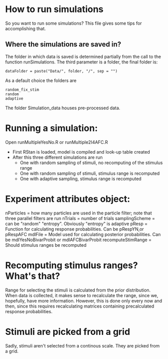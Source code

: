 # How to run simulations

So you want to run some simulations? This file gives some tips for accomplishing that.

## Where the simulations are saved in? 

The folder in which data is saved is determined partially from the call to the 
function runSimulations. The third parameter is a folder, the final folder is:

    dataFolder = paste("Data/", folder, "/", sep = "")
    
As a default choice the folders are

    random_fix_stim
    random
    adaptive

The folder Simulation_data houses pre-processed data.

# Running a simulation:

Open runMultipleYesNo.R or runMultiple2I4AFC.R
- First RStan is loaded, model is compiled and look-up table created
- After this three different simulations are run
  - One with random sampling of stimuli, no recomputing of the stimulus range
  - One with random sampling of stimuli, stimulus range is recomputed
  - One with adaptive sampling, stimulus range is recomputed

# Experiment attributes object:

nParticles     = how many particles are used in the particle filter; note that three parallel filters are run
nTrials        = number of trials
samplingScheme = can be "random" "entropy". Obviously "entropy" is adaptive
pResp          = Function for calculating response probabilities. Can be pRespYN,or pRespAFC
mdlFile        = Model used for calculating posterior probabilities. Can be mdlYesNoBivarProbit or mdlAFCBivarProbit
recomputeStimRange = Should stimulus ranges be recomputed

# Recomputing stimulus ranges? What's that?

Range for selecting the stimuli is calculated from the prior distribution.  When data is collected, it makes  sense to recalculate the range, since we, hopefully, have more information. However, this is done only every now and then, since this requires recalculating matrices containing precalculated response probabilities.

# Stimuli are picked from a grid

Sadly, stimuli aren't selected  from a continous scale. They are picked from a grid.  
